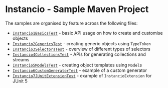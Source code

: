 # Instancio - Sample Maven Project

The samples are organised by feature across the following files:

- [`Instancio1BasicsTest`](src/test/java/org/example/Instancio1BasicsTest.java) - basic API usage on how to create and customise objects
- [`Instancio2GenericsTest`](src/test/java/org/example/Instancio2GenericsTest.java) - creating generic objects using `TypeToken`
- [`Instancio3SelectorsTest`](src/test/java/org/example/Instancio3SelectorsTest.java) - overview of different types of selectors
- [`Instancio4CollectionsTest`](src/test/java/org/example/Instancio4CollectionsTest.java) - APIs for generating collections and streams
- [`Instancio5ModelsTest`](src/test/java/org/example/Instancio5ModelsTest.java) - creating object templates using `Model`s
- [`Instancio6CustomGeneratorTest`](src/test/java/org/example/Instancio6CustomGeneratorTest.java) - example of a custom generator
- [`Instancio7JUnitExtensionTest`](src/test/java/org/example/Instancio7JUnitExtensionTest.java) - example of `InstancioExtension` for JUnit 5
